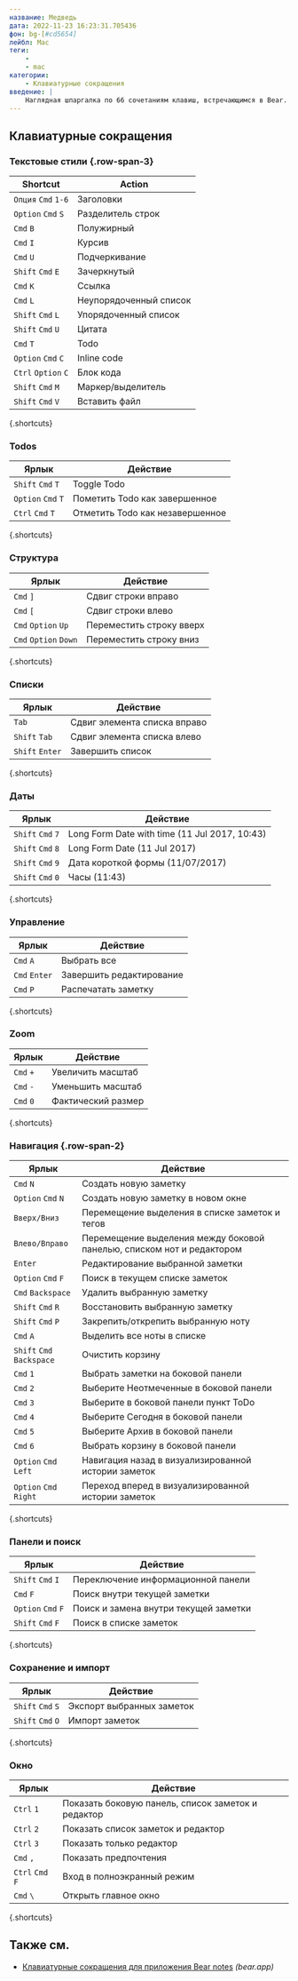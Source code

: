 ```yaml
---
название: Медведь
дата: 2022-11-23 16:23:31.705436
фон: bg-[#cd5654]
лейбл: Mac
теги:
    -
    - mac
категории:
    - Клавиатурные сокращения
введение: |
    Наглядная шпаргалка по 66 сочетаниям клавиш, встречающимся в Bear. Это приложение предназначено только для MacOS.
---
```




Клавиатурные сокращения
------------------



### Текстовые стили {.row-span-3}

Shortcut | Action
---|---
`Опция` `Cmd` `1-6` | Заголовки
`Option` `Cmd` `S` | Разделитель строк
`Cmd` `B` | Полужирный
`Cmd` `I` | Курсив
`Cmd` `U` | Подчеркивание
`Shift` `Cmd` `E` | Зачеркнутый
`Cmd` `K` | Ссылка
`Cmd` `L` | Неупорядоченный список
`Shift` `Cmd` `L` | Упорядоченный список
`Shift` `Cmd` `U` | Цитата
`Cmd` `T` | Todo
`Option` `Cmd` `C` | Inline code
`Ctrl` `Option` `C` | Блок кода
`Shift` `Cmd` `M` | Маркер/выделитель
`Shift` `Cmd` `V` | Вставить файл
{.shortcuts}


### Todos

Ярлык | Действие
---|---
`Shift` `Cmd` `T` | Toggle Todo
`Option` `Cmd` `T` | Пометить Todo как завершенное
`Ctrl` `Cmd` `T` | Отметить Todo как незавершенное
{.shortcuts}


### Структура

Ярлык | Действие
---|---
`Cmd` `]` | Сдвиг строки вправо
`Cmd` `[` | Сдвиг строки влево
`Cmd` `Option` `Up` | Переместить строку вверх
`Cmd` `Option` `Down` | Переместить строку вниз
{.shortcuts}


### Списки

Ярлык | Действие
---|---
`Tab` | Сдвиг элемента списка вправо
`Shift` `Tab` | Сдвиг элемента списка влево
`Shift` `Enter` | Завершить список
{.shortcuts}


### Даты

Ярлык | Действие
---|---
`Shift` `Cmd` `7` | Long Form Date with time (11 Jul 2017, 10:43)
`Shift` `Cmd` `8` | Long Form Date (11 Jul 2017)
`Shift` `Cmd` `9` | Дата короткой формы (11/07/2017)
`Shift` `Cmd` `0` | Часы (11:43)
{.shortcuts}


### Управление

Ярлык | Действие
---|---
`Cmd` `A` | Выбрать все
`Cmd` `Enter` | Завершить редактирование
`Cmd` `P` | Распечатать заметку
{.shortcuts}


### Zoom

Ярлык | Действие
---|---
`Cmd` `+` | Увеличить масштаб
`Cmd` `-` | Уменьшить масштаб
`Cmd` `0` | Фактический размер
{.shortcuts}



### Навигация {.row-span-2}

Ярлык | Действие
---|---
`Cmd` `N` | Создать новую заметку
`Option` `Cmd` `N` | Создать новую заметку в новом окне
`Вверх/Вниз` | Перемещение выделения в списке заметок и тегов
`Влево/Вправо` | Перемещение выделения между боковой панелью, списком нот и редактором
`Enter` | Редактирование выбранной заметки
`Option` `Cmd` `F` | Поиск в текущем списке заметок
`Cmd` `Backspace` | Удалить выбранную заметку
`Shift` `Cmd` `R` | Восстановить выбранную заметку
`Shift` `Cmd` `P` | Закрепить/открепить выбранную ноту
`Cmd` `A` | Выделить все ноты в списке
`Shift` `Cmd` `Backspace` | Очистить корзину
`Cmd` `1` | Выбрать заметки на боковой панели
`Cmd` `2` | Выберите Неотмеченные в боковой панели
`Cmd` `3` | Выберите в боковой панели пункт ToDo
`Cmd` `4` | Выберите Сегодня в боковой панели
`Cmd` `5` | Выберите Архив в боковой панели
`Cmd` `6` | Выбрать корзину в боковой панели
`Option` `Cmd` `Left` | Навигация назад в визуализированной истории заметок
`Option` `Cmd` `Right` | Переход вперед в визуализированной истории заметок
{.shortcuts}


### Панели и поиск

Ярлык | Действие
---|---
`Shift` `Cmd` `I` | Переключение информационной панели
`Cmd` `F` | Поиск внутри текущей заметки
`Option` `Cmd` `F` | Поиск и замена внутри текущей заметки
`Shift` `Cmd` `F` | Поиск в списке заметок
{.shortcuts}


### Сохранение и импорт

Ярлык | Действие
---|---
`Shift` `Cmd` `S` | Экспорт выбранных заметок
`Shift` `Cmd` `O` | Импорт заметок
{.shortcuts}


### Окно

Ярлык | Действие
---|---
`Ctrl` `1` | Показать боковую панель, список заметок и редактор
`Ctrl` `2` | Показать список заметок и редактор
`Ctrl` `3` | Показать только редактор
`Cmd` `,` | Показать предпочтения
`Ctrl` `Cmd` `F` | Вход в полноэкранный режим
`Cmd` `\` | Открыть главное окно
{.shortcuts}




Также см.
--------
- [Клавиатурные сокращения для приложения Bear notes](https://bear.app/faq/Shortcuts%20and%20more/Mac%20shortcuts/) _(bear.app)_
